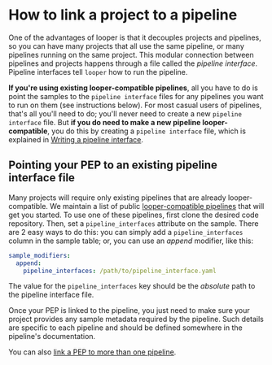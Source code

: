 # How to link a project to a pipeline

One of the advantages of looper is that it decouples projects and pipelines, so you can have many projects that all use the same pipeline, or many pipelines running on the same project. This modular connection between pipelines and projects happens through a file called the *pipeline interface*. Pipeline interfaces tell `looper` how to run the pipeline.

**If you're using existing looper-compatible pipelines**, all you have to do is point the samples to the `pipeline interface` files for any pipelines you want to run on them (see instructions below). For most casual users of pipelines, that's all you'll need to do;  you'll never need to create a new `pipeline interface` file. But **if you do need to make a new pipeline looper-compatible**, you do this by creating a `pipeline interface` file, which is explained in [Writing a pipeline interface](pipeline-interface.md).

## Pointing your PEP to an existing pipeline interface file

Many projects will require only existing pipelines that are already looper-compatible. We maintain a list of public [looper-compatible pipelines](https://github.com/pepkit/hello_looper/blob/master/looper_pipelines.md) that will get you started. To use one of these pipelines, first clone the desired code repository. Then, set a `pipeline_interfaces` attribute on the sample. There are 2 easy ways to do this: you can simply add a `pipeline_interfaces` column in the sample table; or, you can use an *append* modifier, like this:


```yaml
sample_modifiers:
  append:
    pipeline_interfaces: /path/to/pipeline_interface.yaml
```


The value for the `pipeline_interfaces` key should be the *absolute* path to the pipeline interface file.

Once your PEP is linked to the pipeline, you just need to make sure your project provides any sample metadata required by the pipeline. Such details are specific to each pipeline and should be defined somewhere in the pipeline's documentation.

You can also [link a PEP to more than one pipeline](linking-multiple-pipelines.md).
